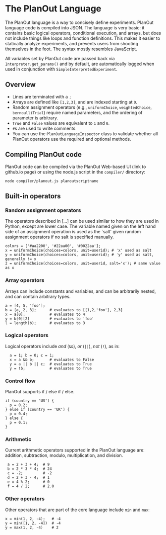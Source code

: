 # The PlanOut Language
The PlanOut language is a way to concisely define experiments.
PlanOut language code is compiled into JSON.  The language is very basic: it contains basic logical operators, conditional execution, and arrays, but does not include things like loops and function definitions. This makes it easier to statically analyze experiments, and prevents users from shooting themselves in the foot. The syntax mostly resembles JavaScript.

All variables set by PlanOut code are passed back via `Interpreter.get_params()` and by default, are automatically logged when used in conjunction with `SimpleInterpretedExperiment`.

## Overview
* Lines are terminated with a `;`
* Arrays are defined like `[1,2,3]`, and are indexed starting at `0`.
* Random assignment operators (e.g., `uniformChoice`, `weightedChoice`, `bernoulliTrial`) require named parameters, and the ordering of parameter is arbitrary.
* `True` and `False` values are equivalent to `1` and `0`.
* `#`s are used to write comments
* You can use the `PlanOutLanguageInspector` class to validate whether all PlanOut operators use the required and optional methods.

## Compiling PlanOut code
PlanOut code can be compiled via the PlanOut Web-based UI (link to github.io page) or using  the node.js script in the `compiler/` directory:

```
node compiler/planout.js planoutscriptname
```

## Built-in operators

### Random assignment operators
The operators described in [...] can be used similar to how they are used in Python, except are lower case. The variable named given on the left hand side of an assignment operation is used as the `salt' given random assignment operators if no salt is specified manually.

```
colors = ['#aa2200', '#22aa00', '#0022aa'];
x = uniformChoice(choices=colors, unit=userid); # 'x' used as salt
y = uniformChoice(choices=colors, unit=userid); # 'y' used as salt, generally != x
z = uniformChoice(choices=colors, unit=userid, salt='x'); # same value as x
```


### Array operators
Arrays can include constants and variables, and can be arbitrarily nested, and can contain arbitrary types.

```
a = [4, 5, 'foo'];
b = [a, 2, 3];      # evaluates to [[1,2,'foo'], 2,3]
x = a[0];           # evaluates to 4
y = b[0][2]         # evaluates to 'foo'
l = length(b);      # evaluates to 3
```

### Logical operators
Logical operators include *and* (`&&`), *or* (`||`), *not* (`!`), as in:

```
  a = 1; b = 0; c = 1;
  x = a && b;       # evaluates to False
  y = a || b || c;  # evaluates to True
  y = !b;           # evaluates to True
```

### Control flow
PlanOut supports if / else if / else.
```
if (country == 'US') {
  p = 0.2;
} else if (country == 'UK') {
  p = 0.4;
} else {
  p = 0.1;
}
```

### Arithmetic
Current arithmetic operators supported in the PlanOut language are: addition, subtraction, modulo, multiplication, and division.
```
 a = 2 + 3 + 4;  # 9
 b = 2 * 3 * 4;  # 24
 c = -2;         # -2
 d = 2 + 3 - 4;  # 1
 e = 4 % 2;      # 0
 f = 4 / 2;      # 2.0
```

### Other operators
Other operators that are part of the core language include `min` and `max`:
```
x = min(1, 2, -4);   # -4
y = min([1, 2, -4])  # -4
y = max(1, 2, -4)    # 2
```
